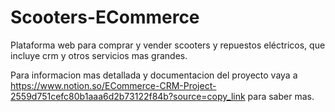 # Scooters-ECommerce
Plataforma web para comprar y vender scooters y repuestos eléctricos, que incluye crm y otros servicios mas grandes.


Para informacion mas detallada y documentacion del proyecto vaya a https://www.notion.so/ECommerce-CRM-Project-2559d751cefc80b1aaa6d2b73122f84b?source=copy_link para saber mas.
